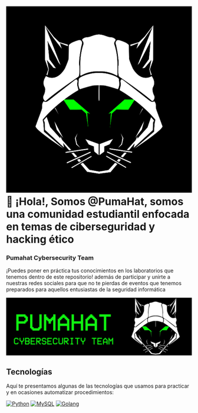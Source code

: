 # ![](https://raw.githubusercontent.com/PumaHat/PumaHat/main/images/logo.png) 👋 ¡Hola!, Somos @PumaHat, somos una comunidad estudiantil enfocada en temas de ciberseguridad y hacking ético

### Pumahat Cybersecurity Team
¡Puedes poner en práctica tus conocimientos en los laboratorios que tenemos dentro de este repositorio! además de participar y unirte a nuestras redes sociales para que no te pierdas de eventos que tenemos preparados para aquellos entusiastas de la seguridad informática

![](https://raw.githubusercontent.com/PumaHat/PumaHat/main/images/banner.png)


## Tecnologías
Aquí te presentamos algunas de las tecnologías que usamos para practicar y en ocasiones automatizar procedimientos:

[![Python](https://img.shields.io/badge/Python-yellow?style=for-the-badge&logo=python&logoColor=white&labelColor=101010)]()
[![MySQL](https://img.shields.io/badge/MySQL-4479A1?style=for-the-badge&logo=mysql&logoColor=white&labelColor=101010)]()
[![Golang](https://img.shields.io/badge/Golang-blue?style=for-the-badge&logo=go&logoColor=white&labelColor=101010)]()

